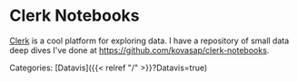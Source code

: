 # Clerk Notebooks

[Clerk](https://github.com/nextjournal/clerk) is a cool platform for exploring
data.
I have a repository of small data deep dives I've done at
https://github.com/kovasap/clerk-notebooks.

Categories:
[Datavis]({{< relref "/" >}}?Datavis=true)